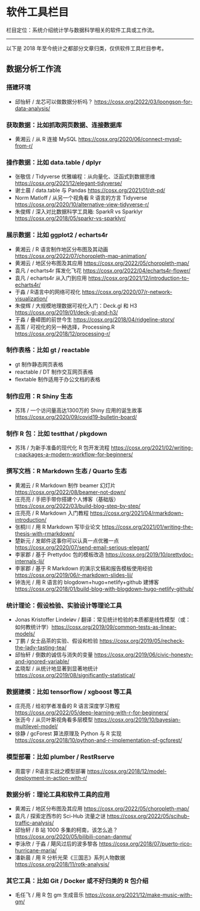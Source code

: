 # 软件工具栏目

栏目定位：系统介绍统计学与数据科学相关的软件工具或工作流。

---
以下是 2018 年至今统计之都部分文章归类，仅供软件工具栏目参考。

## 数据分析工作流

### 搭建环境

- 邱怡轩 / 龙芯可以做数据分析吗？ <https://cosx.org/2022/03/loongson-for-data-analysis/>

### 获取数据：比如抓取网页数据、连接数据库

- 黄湘云 / 从 R 连接 MySQL <https://cosx.org/2020/06/connect-mysql-from-r/>

### 操作数据：比如 data.table / dplyr

- 张敬信 / Tidyverse 优雅编程：从向量化、泛函式到数据思维 <https://cosx.org/2021/12/elegant-tidyverse/>
- 谢士晨 / data.table 与 Pandas <https://cosx.org/2021/01/dt-pd/>
- Norm Matloff / 从另一个视角看 R 语言的方言 Tidyverse <https://cosx.org/2020/10/alternative-view-tidyverse-r/>
- 朱俊辉 / 深入对比数据科学工具箱: SparkR vs Sparklyr <https://cosx.org/2018/05/sparkr-vs-sparklyr/>

### 展示数据：比如 ggplot2 / echarts4r

- 黄湘云 / R 语言制作地区分布图及其动画 <https://cosx.org/2022/07/choropleth-map-animation/>
- 黄湘云 / 地区分布图及其应用 <https://cosx.org/2022/05/choropleth-map/>
- 袁凡 / echarts4r 挥发化飞花 <https://cosx.org/2022/04/echarts4r-flower/>
- 袁凡 / echarts4r 从入门到应用 <https://cosx.org/2021/12/introduction-to-echarts4r/>
- 于淼 / R语言中的网络可视化 <https://cosx.org/2020/07/r-network-visualization/>
- 朱俊辉 / 大规模地理数据可视化入门：Deck.gl 和 H3 <https://cosx.org/2019/01/deck-gl-and-h3/>
- 于淼 / 叠嶂图的前世今生 <https://cosx.org/2018/04/ridgeline-story/>
- 高策 / 可视化的另一种选择，Processing.R <https://cosx.org/2018/12/processing-r/>

### 制作表格：比如 gt / reactable

- gt 制作静态网页表格
- reactable / DT 制作交互网页表格
- flextable 制作适用于办公文档的表格

### 制作应用：R Shiny 生态

- 苏玮 / 一个访问量高达1300万的 Shiny 应用的诞生故事 <https://cosx.org/2020/09/covid19-bulletin-board/>

### 制作 R 包：比如 testthat / pkgdown

- 苏玮 / 为新手准备的现代化 R 包开发流程 <https://cosx.org/2021/02/writing-r-packages-a-modern-workflow-for-beginners/>

### 撰写文档：R Markdown 生态 / Quarto 生态

- 黄湘云 / R Markdown 制作 beamer 幻灯片 <https://cosx.org/2022/08/beamer-not-down/>
- 庄亮亮 / 手把手带你搭建个人博客（基础版）<https://cosx.org/2022/03/build-blog-step-by-step/>
- 庄亮亮 / R Markdown 入门教程 <https://cosx.org/2021/04/rmarkdown-introduction/>
- 张桐川 / 用 R Markdown 写毕业论文 <https://cosx.org/2021/01/writing-the-thesis-with-rmarkdown/>
- 楚新元 / 发邮件这事你可以认真一点优雅一点 <https://cosx.org/2020/07/send-email-serious-elegant/>
- 李家郡 / 基于 Prettydoc 包的模板改造 <https://cosx.org/2019/10/prettydoc-internals-ljj/>
- 李家郡 / 基于 R Markdown 的演示文稿和报告模板使用经验 <https://cosx.org/2019/06/r-markdown-slides-ljj/>
- 钟浩光 / 用 R 语言的 blogdown+hugo+netlify+github 建博客 <https://cosx.org/2018/01/build-blog-with-blogdown-hugo-netlify-github/>

### 统计理论：假设检验、实验设计等理论工具

- Jonas Kristoffer Lindeløv / 翻译：常见统计检验的本质都是线性模型（或：如何教统计学）<https://cosx.org/2019/09/common-tests-as-linear-models/>
- 丁鹏 / 女士品茶的实验、假设和检验 <https://cosx.org/2019/05/recheck-the-lady-tasting-tea/>
- 邱怡轩 / 倒数的诚信与消失的变量 <https://cosx.org/2019/06/civic-honesty-and-ignored-variable/>
- 孟晓犁 / 从统计地显著到显著地统计 <https://cosx.org/2019/08/significantly-statistical/>

### 数据建模：比如 tensorflow / xgboost 等工具

- 庄亮亮 / 给初学者准备的 R 语言深度学习教程 <https://cosx.org/2022/05/deep-learning-with-r-for-beginners/>
- 张沥今 / 从贝叶斯视角看多层模型 <https://cosx.org/2019/10/bayesian-multilevel-model/>
- 徐静 / gcForest 算法原理及 Python 与 R 实现 <https://cosx.org/2018/10/python-and-r-implementation-of-gcforest/>

### 模型部署：比如 plumber / RestRserve

- 周震宇 / R语言实战之模型部署 <https://cosx.org/2018/12/model-deployment-in-action-with-r/>

### 数据分析：理论工具和软件工具的应用

- 黄湘云 / 地区分布图及其应用 <https://cosx.org/2022/05/choropleth-map/>
- 袁凡 / 探索定西市的 Sci-Hub 流量之谜 <https://cosx.org/2022/05/scihub-traffic-analysis/>
- 邱怡轩 / B 站 1000 多集的柯南，该怎么追？ <https://cosx.org/2020/05/bilibili-conan-danmu/>
- 李泳欣 / 于淼 / 飓风过后的波多黎各 <https://cosx.org/2018/07/puerto-rico-hurricane-maria/>
- 潘新晨 / 用 R 分析光荣《三国志》系列人物数据 <https://cosx.org/2018/11/rotk-analysis/>

### 其它工具：比如 Git / Docker 或不好归类的 R 包介绍

- 毛任飞 / 用 R 包 gm 生成音乐 <https://cosx.org/2021/12/make-music-with-gm/>
